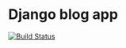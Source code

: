 # Django blog app

[![Build Status](https://travis-ci.org/SamuelWatson89/django-blog.svg?branch=master)](https://travis-ci.org/SamuelWatson89/django-blog)